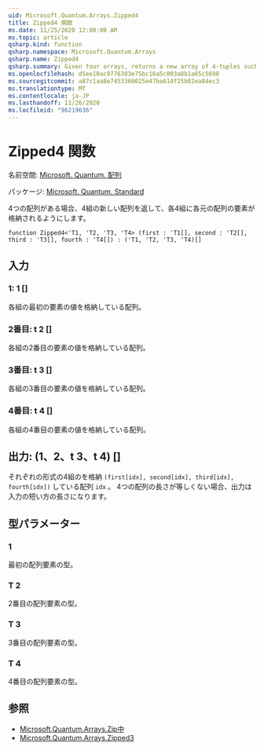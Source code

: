 ```yaml
---
uid: Microsoft.Quantum.Arrays.Zipped4
title: Zipped4 関数
ms.date: 11/25/2020 12:00:00 AM
ms.topic: article
qsharp.kind: function
qsharp.namespace: Microsoft.Quantum.Arrays
qsharp.name: Zipped4
qsharp.summary: Given four arrays, returns a new array of 4-tuples such that each 4-tuple contains an element from each original array.
ms.openlocfilehash: d5ee10ac9776383e75bc16a5c003a8b1a65c5698
ms.sourcegitcommit: a87c1aa8e7453360025e47ba614f25b02ea84ec3
ms.translationtype: MT
ms.contentlocale: ja-JP
ms.lasthandoff: 11/26/2020
ms.locfileid: "96219636"
---
```

# <a name="zipped4-function"></a>Zipped4 関数

名前空間: [Microsoft. Quantum. 配列](xref:Microsoft.Quantum.Arrays)

パッケージ: [Microsoft. Quantum. Standard](https://nuget.org/packages/Microsoft.Quantum.Standard)


4つの配列がある場合、4組の新しい配列を返して、各4組に各元の配列の要素が格納されるようにします。

```qsharp
function Zipped4<'T1, 'T2, 'T3, 'T4> (first : 'T1[], second : 'T2[], third : 'T3[], fourth : 'T4[]) : ('T1, 'T2, 'T3, 'T4)[]
```


## <a name="input"></a>入力

### <a name="first--t1"></a>1: 1 []

各組の最初の要素の値を格納している配列。


### <a name="second--t2"></a>2番目: t 2 []

各組の2番目の要素の値を格納している配列。


### <a name="third--t3"></a>3番目: t 3 []

各組の3番目の要素の値を格納している配列。


### <a name="fourth--t4"></a>4番目: t 4 []

各組の4番目の要素の値を格納している配列。



## <a name="output--t1t2t3t4"></a>出力: (1、2、t 3、t 4) []

それぞれの形式の4組のを格納 `(first[idx], second[idx], third[idx], fourth[idx])` している配列 `idx` 。 4つの配列の長さが等しくない場合、出力は入力の短い方の長さになります。

## <a name="type-parameters"></a>型パラメーター

### <a name="t1"></a>1

最初の配列要素の型。
### <a name="t2"></a>T 2

2番目の配列要素の型。
### <a name="t3"></a>T 3

3番目の配列要素の型。
### <a name="t4"></a>T 4

4番目の配列要素の型。

## <a name="see-also"></a>参照

- [Microsoft.Quantum.Arrays.Zip中](xref:Microsoft.Quantum.Arrays.Zipped)
- [Microsoft.Quantum.Arrays.Zipped3](xref:Microsoft.Quantum.Arrays.Zipped3)